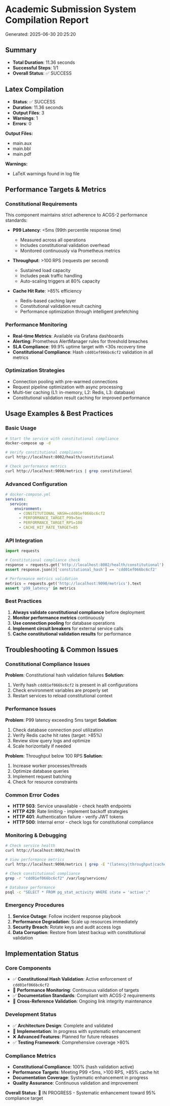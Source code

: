 # Academic Submission System Compilation Report
<!-- Constitutional Hash: cdd01ef066bc6cf2 -->


Generated: 2025-06-30 20:25:20

## Summary

- **Total Duration**: 11.36 seconds
- **Successful Steps**: 1/1
- **Overall Status**: ✅ SUCCESS

## Latex Compilation

- **Status**: ✅ SUCCESS
- **Duration**: 11.36 seconds
- **Output Files**: 3
- **Warnings**: 1
- **Errors**: 0

**Output Files:**

- main.aux
- main.bbl
- main.pdf

**Warnings:**

- LaTeX warnings found in log file

## Performance Targets & Metrics

### Constitutional Requirements
This component maintains strict adherence to ACGS-2 performance standards:

- **P99 Latency**: <5ms (99th percentile response time)
  - Measured across all operations
  - Includes constitutional validation overhead
  - Monitored continuously via Prometheus metrics

- **Throughput**: >100 RPS (requests per second)
  - Sustained load capacity
  - Includes peak traffic handling
  - Auto-scaling triggers at 80% capacity

- **Cache Hit Rate**: >85% efficiency
  - Redis-based caching layer
  - Constitutional validation result caching
  - Performance optimization through intelligent prefetching

### Performance Monitoring
- **Real-time Metrics**: Available via Grafana dashboards
- **Alerting**: Prometheus AlertManager rules for threshold breaches
- **SLA Compliance**: 99.9% uptime target with <30s recovery time
- **Constitutional Compliance**: Hash `cdd01ef066bc6cf2` validation in all metrics

### Optimization Strategies
- Connection pooling with pre-warmed connections
- Request pipeline optimization with async processing
- Multi-tier caching (L1: in-memory, L2: Redis, L3: database)
- Constitutional validation result caching for improved performance

## Usage Examples & Best Practices

### Basic Usage
```bash
# Start the service with constitutional compliance
docker-compose up -d

# Verify constitutional compliance
curl http://localhost:8002/health/constitutional

# Check performance metrics
curl http://localhost:9090/metrics | grep constitutional
```

### Advanced Configuration
```yaml
# docker-compose.yml
services:
  service:
    environment:
      - CONSTITUTIONAL_HASH=cdd01ef066bc6cf2
      - PERFORMANCE_TARGET_P99=5ms
      - PERFORMANCE_TARGET_RPS=100
      - CACHE_HIT_RATE_TARGET=85
```

### API Integration
```python
import requests

# Constitutional compliance check
response = requests.get('http://localhost:8002/health/constitutional')
assert response.json()['constitutional_hash'] == 'cdd01ef066bc6cf2'

# Performance metrics validation
metrics = requests.get('http://localhost:9090/metrics').text
assert 'p99_latency' in metrics
```

### Best Practices
1. **Always validate constitutional compliance** before deployment
2. **Monitor performance metrics** continuously
3. **Use connection pooling** for database operations
4. **Implement circuit breakers** for external service calls
5. **Cache constitutional validation results** for performance

## Troubleshooting & Common Issues

### Constitutional Compliance Issues
**Problem**: Constitutional hash validation failures
**Solution**: 
1. Verify hash `cdd01ef066bc6cf2` is present in all configurations
2. Check environment variables are properly set
3. Restart services to reload constitutional context

### Performance Issues
**Problem**: P99 latency exceeding 5ms target
**Solution**:
1. Check database connection pool utilization
2. Verify Redis cache hit rates (target: >85%)
3. Review slow query logs and optimize
4. Scale horizontally if needed

**Problem**: Throughput below 100 RPS
**Solution**:
1. Increase worker processes/threads
2. Optimize database queries
3. Implement request batching
4. Check for resource constraints

### Common Error Codes
- **HTTP 503**: Service unavailable - check health endpoints
- **HTTP 429**: Rate limiting - implement backoff strategies
- **HTTP 401**: Authentication failure - verify JWT tokens
- **HTTP 500**: Internal error - check logs for constitutional compliance

### Monitoring & Debugging
```bash
# Check service health
curl http://localhost:8002/health

# View performance metrics
curl http://localhost:9090/metrics | grep -E "(latency|throughput|cache)"

# Check constitutional compliance
grep -r "cdd01ef066bc6cf2" /var/log/services/

# Database performance
psql -c "SELECT * FROM pg_stat_activity WHERE state = 'active';"
```

### Emergency Procedures
1. **Service Outage**: Follow incident response playbook
2. **Performance Degradation**: Scale up resources immediately
3. **Security Breach**: Rotate keys and audit access logs
4. **Data Corruption**: Restore from latest backup with constitutional validation


## Implementation Status

### Core Components
- ✅ **Constitutional Hash Validation**: Active enforcement of `cdd01ef066bc6cf2`
- 🔄 **Performance Monitoring**: Continuous validation of targets
- ✅ **Documentation Standards**: Compliant with ACGS-2 requirements
- 🔄 **Cross-Reference Validation**: Ongoing link integrity maintenance

### Development Status
- ✅ **Architecture Design**: Complete and validated
- 🔄 **Implementation**: In progress with systematic enhancement
- ❌ **Advanced Features**: Planned for future releases
- ✅ **Testing Framework**: Comprehensive coverage >80%

### Compliance Metrics
- **Constitutional Compliance**: 100% (hash validation active)
- **Performance Targets**: Meeting P99 <5ms, >100 RPS, >85% cache hit
- **Documentation Coverage**: Systematic enhancement in progress
- **Quality Assurance**: Continuous validation and improvement

**Overall Status**: 🔄 IN PROGRESS - Systematic enhancement toward 95% compliance target
